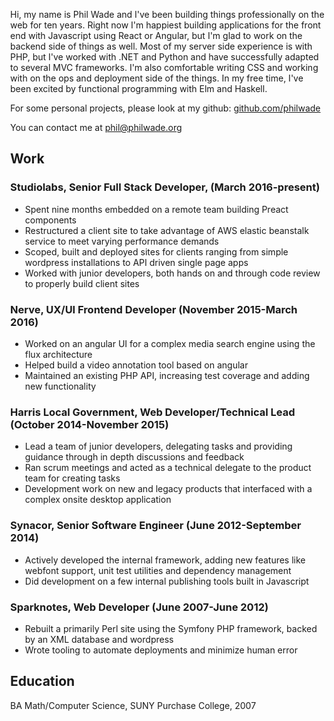 <style>
	/*
		Inline styles! Oh no! Since this is generates both this page and a pdf, I'm trying to keep things simple.
	*/
	body {
		margin: 0 5%;
	}
	@media (min-width: 1024px) {
		body {
			margin: 0 20%;
		}
	}
</style>
Hi, my name is Phil Wade and I've been building things professionally on the web for ten years.
Right now I'm happiest building applications for the front end with Javascript using React or Angular, but I'm glad to work on the backend side of things as well.
Most of my server side experience is with PHP, but I've worked with .NET and Python and have successfully adapted to several
MVC frameworks. I'm also comfortable writing CSS and working with on the ops and deployment side of the things. In my free time, I've been excited by functional programming
with Elm and Haskell.

For some personal projects, please look at my github: <a href="https://github.com/philwade">github.com/philwade</a>

You can contact me at <a href="mailto:phil@philwade.org">phil@philwade.org</a>

## Work

### Studiolabs, Senior Full Stack Developer, (March 2016-present)
- Spent nine months embedded on a remote team building Preact components
- Restructured a client site to take advantage of AWS elastic beanstalk service to meet varying performance demands
- Scoped, built and deployed sites for clients ranging from simple wordpress installations to API driven single page apps
- Worked with junior developers, both hands on and through code review to properly build client sites

### Nerve, UX/UI Frontend Developer (November 2015-March 2016)
- Worked on an angular UI for a complex media search engine using the flux architecture
- Helped build a video annotation tool based on angular
- Maintained an existing PHP API, increasing test coverage and adding new functionality

### Harris Local Government, Web Developer/Technical Lead (October 2014-November 2015)
- Lead a team of junior developers, delegating tasks and providing guidance through in depth discussions and feedback
- Ran scrum meetings and acted as a technical delegate to the product team for creating tasks
- Development work on new and legacy products that interfaced with a complex onsite desktop application

### Synacor, Senior Software Engineer (June 2012-September 2014)
- Actively developed the internal framework, adding new features like webfont support, unit test utilities and dependency management
- Did development on a few internal publishing tools built in Javascript

### Sparknotes, Web Developer (June 2007-June 2012)
- Rebuilt a primarily Perl site using the Symfony PHP framework, backed by an XML database and wordpress
- Wrote tooling to automate deployments and minimize human error

## Education
BA Math/Computer Science, SUNY Purchase College, 2007
